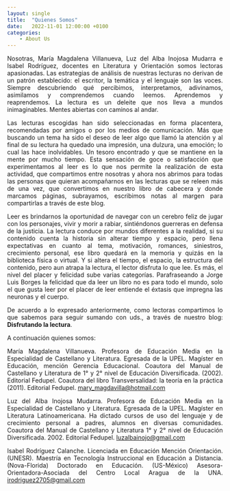 ```yaml
---
layout: single
title:  "Quienes Somos"
date:   2022-11-01 12:00:00 +0100
categories:
    - About Us
---
```

<div align="justify">Nosotras, María Magdalena Villanueva, Luz del Alba Inojosa Mudarra e Isabel Rodríguez, docentes en Literatura y Orientación somos lectoras apasionadas. Las estrategias de análisis de nuestras lecturas no derivan de un patrón establecido: el escritor, la temática y el lenguaje son las voces. Siempre descubriendo qué percibimos, interpretamos, adivinamos, asimilamos y comprendemos cuando leemos. Aprendemos y reaprendemos. La lectura es un deleite que nos lleva a mundos inimaginables. Mentes abiertas con caminos al andar.

Las lecturas escogidas han sido seleccionadas en forma placentera, recomendadas por amigos o por los medios de comunicación. Más que buscando un tema ha sido el deseo de leer algo que llamó la atención y al final de su lectura ha quedado una impresión, una dulzura, una emoción; lo cual las hace inolvidables. Un tesoro encontrado y que se mantiene en la mente por mucho tiempo. Esta sensación de goce o satisfacción que experimentamos al leer es lo que nos permite la realización de esta actividad,  que compartimos entre nosotras y ahora nos abrimos para todas las personas que quieran acompañarnos en las lecturas que se releen más de una vez, que convertimos en nuestro libro de cabecera y donde marcamos páginas, subrayamos, escribimos notas al margen para compartirlas  a través de este blog.  

Leer es brindarnos la oportunidad de navegar con un cerebro feliz de jugar con los personajes, vivir y morir a rabiar, sintiéndonos guerreras en defensa de la justicia. La lectura conduce por mundos diferentes a la realidad, si su contenido cuenta la historia sin alterar tiempo y espacio, pero llena expectativas en cuanto al tema, motivación, romances, siniestros, crecimiento personal, ese libro quedará en la memoria y quizás en la biblioteca física o virtual. Y si altera el tiempo, el espacio, la estructura del contenido, pero aun atrapa la lectura, el lector disfruta lo que lee. Es más, el nivel del placer y felicidad sube varias categorías. Parafraseando a Jorge Luis Borges la felicidad que da leer un libro no es para todo el mundo, solo el que  gusta leer por el placer de leer entiende el éxtasis que impregna las neuronas y el cuerpo.

De acuerdo a lo expresado anteriormente, como lectoras compartimos lo que sabemos para seguir sumando con uds., a través de nuestro blog:  **Disfrutando la lectura**.  

A continuación quienes somos:

María Magdalena Villanueva. Profesora de Educación Media en la Especialidad de Castellano y Literatura. Egresada de la UPEL. Magíster en Educación, mención Gerencia Educacional. Coautora del Manual de Castellano y Literatura de 1° y 2° nivel de Educación Diversificada. (2002). Editorial Fedupel. Coautora del libro Transversalidad: la teoría en la práctica (2011). Editorial Fedupel. [mary_magdavilla@hotmail.com](mailto:mary_magdavilla@hotmail.com)

Luz del Alba Inojosa  Mudarra. Profesora de Educación Media en la Especialidad de Castellano y Literatura. Egresada de la UPEL. Magíster en Literatura Latinoamericana.  Ha dictado cursos  de uso del lenguaje y de crecimiento personal  a padres, alumnos en diversas comunidades. Coautora del Manual de Castellano y Literatura 1° y 2° nivel de Educación Diversificada. 2002. Editorial Fedupel. [luzalbainojo@gmail.com](mailto:luzalbainojo@gmail.com) 

Isabel Rodríguez Calanche. Licenciada en Educación Mención Orientación. (UNESR). Maestría en Tecnología Instruccional en Educación a Distancia. (Nova-Florida) Doctorado en Educación. (US-México) Asesora-Orientadora-Asociada del Centro Local Aragua de la UNA. [irodriguez2705@gmail.com](mailto:irodriguez2705@gmail.com)
